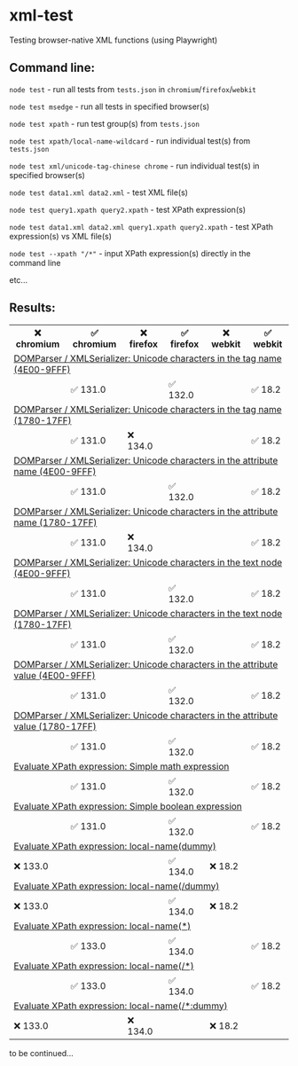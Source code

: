 # xml-test
Testing browser-native XML functions (using Playwright)

## Command line:

`node test` - run all tests from `tests.json` in `chromium`/`firefox`/`webkit`

`node test msedge` - run all tests in specified browser(s)

`node test xpath` - run test group(s) from `tests.json`

`node test xpath/local-name-wildcard` - run individual test(s) from `tests.json`

`node test xml/unicode-tag-chinese chrome` - run individual test(s) in specified browser(s)

`node test data1.xml data2.xml` - test XML file(s)

`node test query1.xpath query2.xpath` - test XPath expression(s)

`node test data1.xml data2.xml query1.xpath query2.xpath` - test XPath expression(s) vs XML file(s)

`node test --xpath "/*"` - input XPath expression(s) directly in the command line

etc...

## Results:
<table>
<tr><th>❌ chromium</th><th>✅ chromium</th><th>❌ firefox</th><th>✅ firefox</th><th>❌ webkit</th><th>✅ webkit</th></tr>
<tr><td colspan="6"><a href="https://github.com/jazz-soft/xml-test/blob/main/tests.json#L14">DOMParser / XMLSerializer: Unicode characters in the tag name (4E00-9FFF)</a></td></tr>
<tr><td></td><td>✅ 131.0</td><td></td><td>✅ 132.0</td><td></td><td>✅ 18.2</td></tr>
<tr><td colspan="6"><a href="https://github.com/jazz-soft/xml-test/blob/main/tests.json#L19">DOMParser / XMLSerializer: Unicode characters in the tag name (1780-17FF)</a></td></tr>
<tr><td></td><td>✅ 131.0</td><td>❌ 134.0</td><td></td><td></td><td>✅ 18.2</td></tr>
<tr><td colspan="6"><a href="https://github.com/jazz-soft/xml-test/blob/main/tests.json#L24">DOMParser / XMLSerializer: Unicode characters in the attribute name (4E00-9FFF)</a></td></tr>
<tr><td></td><td>✅ 131.0</td><td></td><td>✅ 132.0</td><td></td><td>✅ 18.2</td></tr>
<tr><td colspan="6"><a href="https://github.com/jazz-soft/xml-test/blob/main/tests.json#L29">DOMParser / XMLSerializer: Unicode characters in the attribute name (1780-17FF)</a></td></tr>
<tr><td></td><td>✅ 131.0</td><td>❌ 134.0</td><td></td><td></td><td>✅ 18.2</td></tr>
<tr><td colspan="6"><a href="https://github.com/jazz-soft/xml-test/blob/main/tests.json#L34">DOMParser / XMLSerializer: Unicode characters in the text node (4E00-9FFF)</a></td></tr>
<tr><td></td><td>✅ 131.0</td><td></td><td>✅ 132.0</td><td></td><td>✅ 18.2</td></tr>
<tr><td colspan="6"><a href="https://github.com/jazz-soft/xml-test/blob/main/tests.json#L39">DOMParser / XMLSerializer: Unicode characters in the text node (1780-17FF)</a></td></tr>
<tr><td></td><td>✅ 131.0</td><td></td><td>✅ 132.0</td><td></td><td>✅ 18.2</td></tr>
<tr><td colspan="6"><a href="https://github.com/jazz-soft/xml-test/blob/main/tests.json#L44">DOMParser / XMLSerializer: Unicode characters in the attribute value (4E00-9FFF)</a></td></tr>
<tr><td></td><td>✅ 131.0</td><td></td><td>✅ 132.0</td><td></td><td>✅ 18.2</td></tr>
<tr><td colspan="6"><a href="https://github.com/jazz-soft/xml-test/blob/main/tests.json#L49">DOMParser / XMLSerializer: Unicode characters in the attribute value (1780-17FF)</a></td></tr>
<tr><td></td><td>✅ 131.0</td><td></td><td>✅ 132.0</td><td></td><td>✅ 18.2</td></tr>
<tr><td colspan="6"><a href="https://github.com/jazz-soft/xml-test/blob/main/tests.json#L55">Evaluate XPath expression: Simple math expression</a></td></tr>
<tr><td></td><td>✅ 131.0</td><td></td><td>✅ 132.0</td><td></td><td>✅ 18.2</td></tr>
<tr><td colspan="6"><a href="https://github.com/jazz-soft/xml-test/blob/main/tests.json#L61">Evaluate XPath expression: Simple boolean expression</a></td></tr>
<tr><td></td><td>✅ 131.0</td><td></td><td>✅ 132.0</td><td></td><td>✅ 18.2</td></tr>
<tr><td colspan="6"><a href="https://github.com/jazz-soft/xml-test/blob/main/tests.json#L67">Evaluate XPath expression: local-name(dummy)</a></td></tr>
<tr><td>❌ 133.0</td><td></td><td></td><td>✅ 134.0</td><td>❌ 18.2</td><td></td></tr>
<tr><td colspan="6"><a href="https://github.com/jazz-soft/xml-test/blob/main/tests.json#L74">Evaluate XPath expression: local-name(/dummy)</a></td></tr>
<tr><td>❌ 133.0</td><td></td><td></td><td>✅ 134.0</td><td>❌ 18.2</td><td></td></tr>
<tr><td colspan="6"><a href="https://github.com/jazz-soft/xml-test/blob/main/tests.json#L81">Evaluate XPath expression: local-name(*)</a></td></tr>
<tr><td></td><td>✅ 133.0</td><td></td><td>✅ 134.0</td><td></td><td>✅ 18.2</td></tr>
<tr><td colspan="6"><a href="https://github.com/jazz-soft/xml-test/blob/main/tests.json#L88">Evaluate XPath expression: local-name(/*)</a></td></tr>
<tr><td></td><td>✅ 133.0</td><td></td><td>✅ 134.0</td><td></td><td>✅ 18.2</td></tr>
<tr><td colspan="6"><a href="https://github.com/jazz-soft/xml-test/blob/main/tests.json#L95">Evaluate XPath expression: local-name(/*:dummy)</a></td></tr>
<tr><td>❌ 133.0</td><td></td><td>❌ 134.0</td><td></td><td>❌ 18.2</td><td></td></tr>
</table>
to be continued...